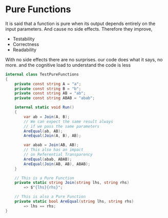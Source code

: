 # Pure Functions #

It is said that a function is pure when its output
depends entirely on the input parameters. And cause
no side effects. Therefore they improve,

- Testability
- Correctness
- Readability

With no side effects there are no surprises. our code
does what it says, no more. and the cognitive load
to understand the code is less

```csharp
internal class TestPureFunctions
{
    private const string A = "a";
    private const string B = "b";
    private const string AB = "ab";
    private const string ABAB = "abab";

    internal static void Run()
    {
        var ab = Join(A, B);
        // We can expect the same result always
        // if we pass the same parameters
        AreEqual(ab, AB);
        AreEqual(Join(A, B), AB);

        var abab = Join(AB, AB);
        // This also has an impact
        // on Referential Transparency
        AreEqual(abab, ABAB);
        AreEqual(Join(AB, AB), ABAB);
    }

    // This is a Pure Function
    private static string Join(string lhs, string rhs)
        => $"{lhs}{rhs}";

    // This is also a Pure Function
    private static bool AreEqual(string lhs, string rhs)
        => lhs == rhs;
}
```
